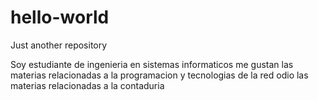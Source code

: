 # hello-world
Just another repository


Soy estudiante de ingenieria en sistemas informaticos
me gustan las materias relacionadas a la programacion y tecnologias de la red
odio las materias relacionadas a la contaduria
